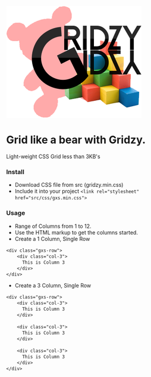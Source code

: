 ![alt text](gridzy.png)

# Grid like a bear with Gridzy.
Light-weight CSS Grid less than 3KB's

### Install
- Download CSS file from src (gridzy.min.css)
- Include it into your project `<link rel="stylesheet" href="src/css/gxs.min.css">`

### Usage
- Range of Columns from 1 to 12.
- Use the HTML markup to get the columns started.
- Create a 1 Column, Single Row
```
<div class="gxs-row">
    <div class="col-3">
      This is Column 3
    </div>
</div>
```

- Create a 3 Column, Single Row
```
<div class="gxs-row">
    <div class="col-3">
      This is Column 3
    </div>

    <div class="col-3">
      This is Column 3
    </div>

    <div class="col-3">
      This is Column 3
    </div>
</div>
```
